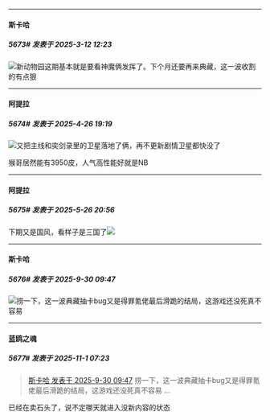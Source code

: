 ﻿
*****

####  斯卡哈  
##### 5673#       发表于 2025-3-12 12:23

<img src="https://static.stage1st.com/image/smiley/face2017/019.png" referrerpolicy="no-referrer">新动物园这期基本就是要看神魔俩发挥了。下个月还要再来典藏，这一波收割的有点狠

*****

####  阿提拉  
##### 5674#       发表于 2025-4-26 19:19

<img src="https://static.stage1st.com/image/smiley/face2017/037.png" referrerpolicy="no-referrer">又把主线和奕剑录里的卫星落地了俩，再不更新剧情卫星都快没了

猴哥居然能有3950皮，人气高性能好就是NB

*****

####  阿提拉  
##### 5675#       发表于 2025-5-26 20:56

下期又是国风，看样子是三国了<img src="https://static.stage1st.com/image/smiley/face2017/037.png" referrerpolicy="no-referrer">

*****

####  斯卡哈  
##### 5676#       发表于 2025-9-30 09:47

<img src="https://static.stage1st.com/image/smiley/face2017/037.png" referrerpolicy="no-referrer">捞一下，这一波典藏抽卡bug又是得罪氪佬最后滑跪的结局，这游戏还没死真不容易

*****

####  蓝鸥之魂  
##### 5677#       发表于 2025-11-1 07:23

<blockquote><a href="httphttps://stage1st.com/2b/forum.php?mod=redirect&amp;goto=findpost&amp;pid=68509231&amp;ptid=1937799" target="_blank">斯卡哈 发表于 2025-9-30 09:47</a>
捞一下，这一波典藏抽卡bug又是得罪氪佬最后滑跪的结局，这游戏还没死真不容易 ...</blockquote>
已经在卖石头了，说不定哪天就进入没新内容的状态

